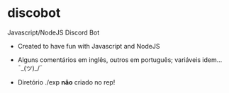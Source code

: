 # discobot
Javascript/NodeJS Discord Bot

- Created to have fun with Javascript and NodeJS
- Alguns comentários em inglês, outros em português; variáveis idem... ¯\_(ツ)_/¯

- Diretório ./exp **não** criado no rep!